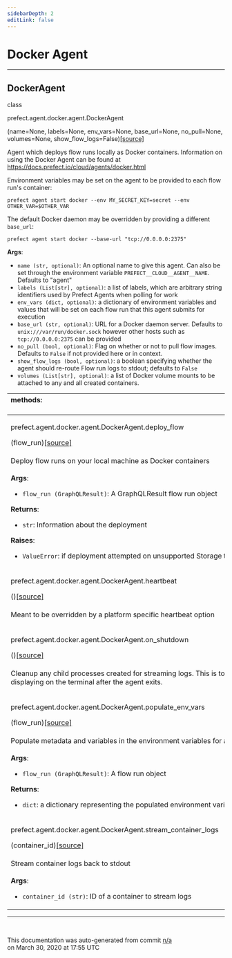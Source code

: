 ```yaml
---
sidebarDepth: 2
editLink: false
---
```

# Docker Agent
---
 ## DockerAgent
 <div class='class-sig' id='prefect-agent-docker-agent-dockeragent'><p class="prefect-sig">class </p><p class="prefect-class">prefect.agent.docker.agent.DockerAgent</p>(name=None, labels=None, env_vars=None, base_url=None, no_pull=None, volumes=None, show_flow_logs=False)<span class="source"><a href="https://github.com/PrefectHQ/prefect/blob/master/src/prefect/agent/docker/agent.py#L18">[source]</a></span></div>

Agent which deploys flow runs locally as Docker containers. Information on using the Docker Agent can be found at https://docs.prefect.io/cloud/agents/docker.html

Environment variables may be set on the agent to be provided to each flow run's container: 
```
prefect agent start docker --env MY_SECRET_KEY=secret --env OTHER_VAR=$OTHER_VAR

```

The default Docker daemon may be overridden by providing a different `base_url`: 
```
prefect agent start docker --base-url "tcp://0.0.0.0:2375"

```

**Args**:     <ul class="args"><li class="args">`name (str, optional)`: An optional name to give this agent. Can also be set through         the environment variable `PREFECT__CLOUD__AGENT__NAME`. Defaults to "agent"     </li><li class="args">`labels (List[str], optional)`: a list of labels, which are arbitrary string identifiers used by Prefect         Agents when polling for work     </li><li class="args">`env_vars (dict, optional)`: a dictionary of environment variables and values that will be set         on each flow run that this agent submits for execution     </li><li class="args">`base_url (str, optional)`: URL for a Docker daemon server. Defaults to         `unix:///var/run/docker.sock` however other hosts such as         `tcp://0.0.0.0:2375` can be provided     </li><li class="args">`no_pull (bool, optional)`: Flag on whether or not to pull flow images.         Defaults to `False` if not provided here or in context.     </li><li class="args">`show_flow_logs (bool, optional)`: a boolean specifying whether the agent should re-route Flow run logs         to stdout; defaults to `False`     </li><li class="args">`volumes (List[str], optional)`: a list of Docker volume mounts to be attached to any and all created containers.</li></ul>

|methods: &nbsp;&nbsp;&nbsp;&nbsp;&nbsp;&nbsp;&nbsp;&nbsp;&nbsp;&nbsp;&nbsp;&nbsp;&nbsp;&nbsp;&nbsp;&nbsp;&nbsp;&nbsp;&nbsp;&nbsp;&nbsp;&nbsp;&nbsp;&nbsp;&nbsp;&nbsp;&nbsp;&nbsp;&nbsp;&nbsp;&nbsp;&nbsp;&nbsp;&nbsp;&nbsp;&nbsp;&nbsp;&nbsp;&nbsp;&nbsp;&nbsp;&nbsp;&nbsp;&nbsp;&nbsp;&nbsp;&nbsp;&nbsp;&nbsp;&nbsp;&nbsp;&nbsp;&nbsp;&nbsp;&nbsp;&nbsp;&nbsp;&nbsp;&nbsp;&nbsp;&nbsp;&nbsp;&nbsp;&nbsp;&nbsp;&nbsp;&nbsp;&nbsp;&nbsp;&nbsp;&nbsp;&nbsp;&nbsp;&nbsp;&nbsp;&nbsp;&nbsp;&nbsp;&nbsp;&nbsp;&nbsp;&nbsp;&nbsp;&nbsp;&nbsp;&nbsp;&nbsp;&nbsp;&nbsp;&nbsp;&nbsp;&nbsp;&nbsp;&nbsp;&nbsp;&nbsp;&nbsp;&nbsp;&nbsp;&nbsp;&nbsp;&nbsp;&nbsp;&nbsp;&nbsp;&nbsp;&nbsp;&nbsp;&nbsp;&nbsp;&nbsp;&nbsp;&nbsp;&nbsp;&nbsp;&nbsp;&nbsp;&nbsp;&nbsp;&nbsp;&nbsp;&nbsp;&nbsp;&nbsp;&nbsp;&nbsp;&nbsp;&nbsp;&nbsp;&nbsp;&nbsp;&nbsp;&nbsp;&nbsp;&nbsp;&nbsp;&nbsp;&nbsp;&nbsp;&nbsp;&nbsp;&nbsp;&nbsp;&nbsp;&nbsp;&nbsp;&nbsp;&nbsp;&nbsp;&nbsp;|
|:----|
 | <div class='method-sig' id='prefect-agent-docker-agent-dockeragent-deploy-flow'><p class="prefect-class">prefect.agent.docker.agent.DockerAgent.deploy_flow</p>(flow_run)<span class="source"><a href="https://github.com/PrefectHQ/prefect/blob/master/src/prefect/agent/docker/agent.py#L269">[source]</a></span></div>
<p class="methods">Deploy flow runs on your local machine as Docker containers<br><br>**Args**:     <ul class="args"><li class="args">`flow_run (GraphQLResult)`: A GraphQLResult flow run object</li></ul>**Returns**:     <ul class="args"><li class="args">`str`: Information about the deployment</li></ul>**Raises**:     <ul class="args"><li class="args">`ValueError`: if deployment attempted on unsupported Storage type</li></ul></p>|
 | <div class='method-sig' id='prefect-agent-docker-agent-dockeragent-heartbeat'><p class="prefect-class">prefect.agent.docker.agent.DockerAgent.heartbeat</p>()<span class="source"><a href="https://github.com/PrefectHQ/prefect/blob/master/src/prefect/agent/docker/agent.py#L106">[source]</a></span></div>
<p class="methods">Meant to be overridden by a platform specific heartbeat option</p>|
 | <div class='method-sig' id='prefect-agent-docker-agent-dockeragent-on-shutdown'><p class="prefect-class">prefect.agent.docker.agent.DockerAgent.on_shutdown</p>()<span class="source"><a href="https://github.com/PrefectHQ/prefect/blob/master/src/prefect/agent/docker/agent.py#L123">[source]</a></span></div>
<p class="methods">Cleanup any child processes created for streaming logs. This is to prevent logs from displaying on the terminal after the agent exits.</p>|
 | <div class='method-sig' id='prefect-agent-docker-agent-dockeragent-populate-env-vars'><p class="prefect-class">prefect.agent.docker.agent.DockerAgent.populate_env_vars</p>(flow_run)<span class="source"><a href="https://github.com/PrefectHQ/prefect/blob/master/src/prefect/agent/docker/agent.py#L369">[source]</a></span></div>
<p class="methods">Populate metadata and variables in the environment variables for a flow run<br><br>**Args**:     <ul class="args"><li class="args">`flow_run (GraphQLResult)`: A flow run object</li></ul>**Returns**:     <ul class="args"><li class="args">`dict`: a dictionary representing the populated environment variables</li></ul></p>|
 | <div class='method-sig' id='prefect-agent-docker-agent-dockeragent-stream-container-logs'><p class="prefect-class">prefect.agent.docker.agent.DockerAgent.stream_container_logs</p>(container_id)<span class="source"><a href="https://github.com/PrefectHQ/prefect/blob/master/src/prefect/agent/docker/agent.py#L357">[source]</a></span></div>
<p class="methods">Stream container logs back to stdout<br><br>**Args**:     <ul class="args"><li class="args">`container_id (str)`: ID of a container to stream logs</li></ul></p>|

---
<br>


<p class="auto-gen">This documentation was auto-generated from commit <a href='https://github.com/PrefectHQ/prefect/commit/n/a'>n/a</a> </br>on March 30, 2020 at 17:55 UTC</p>